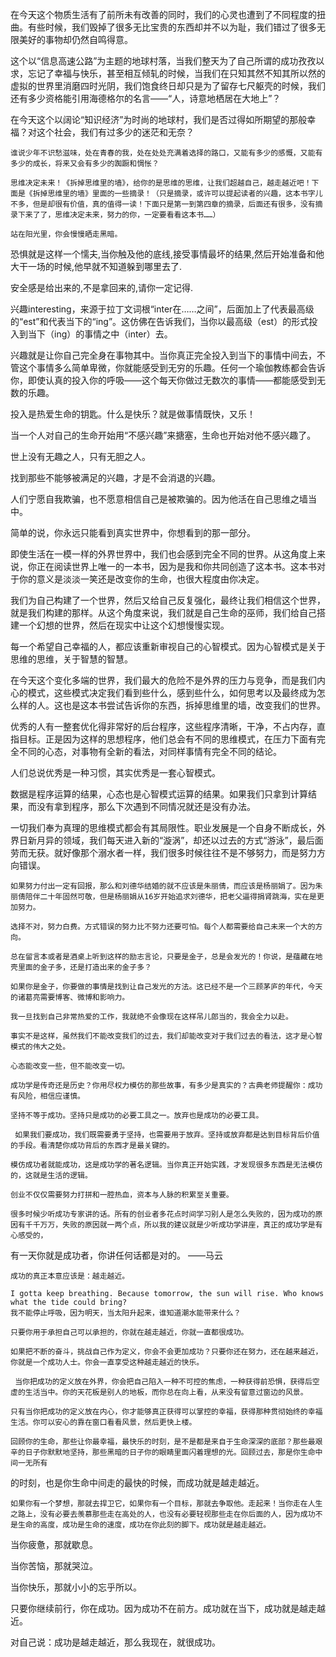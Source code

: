 
   在今天这个物质生活有了前所未有改善的同时，我们的心灵也遭到了不同程度的扭曲。有些时候，我们毁掉了很多无比宝贵的东西却并不以为耻，我们错过了很多无限美好的事物却仍然自鸣得意。
   
   这个以“信息高速公路”为主题的地球村落，当我们整天为了自己所谓的成功孜孜以求，忘记了幸福与快乐，甚至相互倾轧的时候，当我们在只知其然不知其所以然的虚拟的世界里消磨四时光阴，我们饱食终日却只是为了留存七尺躯壳的时候，我们还有多少资格能引用海德格尔的名言——“人，诗意地栖居在大地上”？
   
   在今天这个以阔论“知识经济”为时尚的地球村，我们是否过得如所期望的那般幸福？对这个社会，我们有过多少的迷茫和无奈？
    
    谁说少年不识愁滋味，处在青春的我，处在处处充满着选择的路口，又能有多少的感慨，又能有多少的成长，将来又会有多少的踟蹰和惆怅？
    
    思维决定未来！《拆掉思维里的墙》，给你的是思维的思维，让我们超越自己，越走越近吧！下面是《拆掉思维里的墙》里面的一些摘录！（只是摘录，或许可以提起读者的兴趣，这本书字儿不多，但是却很有价值，真的值得一读！下面只是第一到第四章的摘录，后面还有很多，没有摘录下来了了，思维决定未来，努力的你，一定要看看这本书……）
 
    站在阳光里，你会慢慢晒走黑暗。 
   
   恐惧就是这样一个懦夫,当你触及他的底线,接受事情最坏的结果,然后开始准备和他大干一场的时候,他早就不知道躲到哪里去了.
 
   安全感是给出来的,不是拿回来的,请你一定记得.
   
   兴趣interesting，来源于拉丁文词根“inter在……之间”，后面加上了代表最高级的“est”和代表当下的“ing”。这仿佛在告诉我们，当你以最高级（est）的形式投入到当下（ing）的事情之中（inter）去。
   
   兴趣就是让你自己完全身在事物其中。当你真正完全投入到当下的事情中间去，不管这个事情多么简单卑微，你就能感受到无穷的乐趣。任何一个瑜伽教练都会告诉你，即使认真的投入你的呼吸——这个每天你做过无数次的事情——都能感受到无数的乐趣。
   
   投入是热爱生命的钥匙。什么是快乐？就是做事情既快，又乐！
   
   当一个人对自己的生命开始用“不感兴趣”来搪塞，生命也开始对他不感兴趣了。
   
   世上没有无趣之人，只有无胆之人。
   
   找到那些不能够被满足的兴趣，才是不会消退的兴趣。
 
   人们宁愿自我欺骗，也不愿意相信自己是被欺骗的。因为他活在自己思维之墙当中。
   
   简单的说，你永远只能看到真实世界中，你想看到的那一部分。
   
   即使生活在一模一样的外界世界中，我们也会感到完全不同的世界。从这角度上来说，你正在阅读世界上唯一的一本书，因为是我和你共同创造了这本书。这本书对于你的意义是淡淡一笑还是改变你的生命，也很大程度由你决定。 
   
  我们为自己构建了一个世界，然后又给自己反复强化，最终让我们相信这个世界，就是我们构建的那样。从这个角度来说，我们就是自己生命的巫师，我们给自己搭建一个幻想的世界，然后在现实中让这个幻想慢慢实现。
   
   每一个希望自己幸福的人，都应该重新审视自己的心智模式。因为心智模式是关于思维的思维，关于智慧的智慧。
   
   在今天这个变化多端的世界，我们最大的危险不是外界的压力与竞争，而是我们内心的模式，这些模式决定我们看到些什么，感到些什么，如何思考以及最终成为怎么样的人。这也是这本书尝试告诉你的东西，拆掉思维里的墙，改变我们的世界。
   
  优秀的人有一整套优化得非常好的后台程序，这些程序清晰，干净，不占内存，直指目标。正是因为这样的思想程序，他们总会有不同的思维模式，在压力下面有完全不同的心态，对事物有全新的看法，对同样事情有完全不同的结论。
  
  人们总说优秀是一种习惯，其实优秀是一套心智模式。
  
  数据是程序运算的结果，心态也是心智模式运算的结果。如果我们只拿到计算结果，而没有拿到程序，那么下次遇到不同情况就还是没有办法。
  
   一切我们奉为真理的思维模式都会有其局限性。职业发展是一个自身不断成长，外界日新月异的领域，我们每天进入新的“漩涡”，却还以过去的方式“游泳”，最后面劳而无获。就好像那个溺水者一样，我们很多时候往往不是不够努力，而是努力方向错误。
    
    如果努力付出一定有回报，那么和刘德华结婚的就不应该是朱丽倩，而应该是杨丽娟了。因为朱丽倩陪伴二十年固然可敬，但是杨丽娟从16岁开始追求刘德华，把老父逼得捐肾跳海，实在是更加努力。
    
    选择不对，努力白费。方式错误的努力比不努力还要可怕。每个人都需要给自己未来一个大的方向。
    
    总在留言本或者是酒桌上听到这样的励志言论，只要是金子，总是会发光的！你说，是蕴藏在地壳里面的金子多，还是打造出来的金子多？
    
    如果你是金子，你要做的事情是找到让自己发光的方法。这已经不是一个三顾茅庐的年代，今天的诸葛亮需要博客、微博和影响力。
    
    我一旦找到自己非常热爱的工作，我就绝不会像现在这样吊儿郎当的，我会全力以赴。
    
    事实不是这样，虽然我们不能改变我们的过去，我们却能改变对于我们过去的看法，这才是心智模式的伟大之处。
    
    心态能改变一些，但不能改变一切。
    
    成功学是传奇还是历史？你用尽权力模仿的那些故事，有多少是真实的？古典老师提醒你：成功有风险，相信应谨慎。
    
    坚持不等于成功。坚持只是成功的必要工具之一。放弃也是成功的必要工具。
    
     如果我们要成功，我们既需要勇于坚持，也需要用于放弃。坚持或放弃都是达到目标背后价值的手段。看清楚你成功背后的东西才是最关键的。
     
    模仿成功者就能成功，这是成功学的著名逻辑。当你真正开始实践，才发现很多东西是无法模仿的，这就是生活的逻辑。
    
    创业不仅仅需要努力打拼和一腔热血，资本与人脉的积累至关重要。
 
    很多时候少听成功专家讲的话。所有的创业者多花点时间学习别人是怎么失败的，因为成功的原因有千千万万，失败的原因就一两个点，所以我的建议就是少听成功学讲座，真正的成功学是有心感受的，

   有一天你就是成功者，你讲任何话都是对的。              ——马云
 
    成功的真正本意应该是：越走越近。
    
    I gotta keep breathing. Because tomorrow, the sun will rise. Who knows what the tide could bring?
    我不能停止呼吸，因为明天，当太阳升起来，谁知道潮水能带来什么？
 
    只要你用于承担自己可以承担的，你就在越走越近，你就一直都很成功。
     
    如果把不断的奋斗，挑战自己作为定义，你会不会更加成功？只要你还在努力，还在越来越近，你就是一个成功人士。你会一直享受这种越走越近的快乐。
    
     当你把成功的定义放在外界，你会把自己陷入一种不可控的焦虑，一种获得前恐惧，获得后空虚的生活当中。你的天花板是别人的地板，而你总在向上看，从来没有留意过窗边的风景。
     
    只有当你把成功的定义放在内心，你才能够真正获得可以掌控的幸福，获得那种贯彻始终的幸福生活。你可以安心的靠在窗口看看风景，然后更快上楼。
    
    回顾你的生命，那些让你最幸福，最快乐的时刻，是不是都是来自于生命深深的底部？那些最艰辛的日子你默默地坚持，那些黑暗的日子你的眼睛里面闪着理想的光。回顾过去，那是你生命中间一无所有
的时刻，也是你生命中间走的最快的时候，而成功就是越走越近。
    
    如果你有一个梦想，那就去捍卫它，如果你有一个目标，那就去争取他。走起来！当你走在人生之路上，没有必要去羡慕那些走在高处的人，也没有必要轻视那些走在你后面的人，因为成功不是生命的高度，成功是生命的速度，成功在你此刻的脚下。成功就是越走越近。
   
   当你疲惫，那就歇息。
   
   当你苦恼，那就哭泣。
   
   当你快乐，那就小小的忘乎所以。
   
   只要你继续前行，你在成功。因为成功不在前方。成功就在当下，成功就是越走越近。
   
   对自己说：成功是越走越近，那么我现在，就很成功。 
